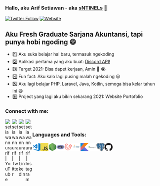 ### Hallo, aku Arif Setiawan - aka [sNTINELs][discord] 👋

[![Twitter Follow](https://img.shields.io/twitter/follow/setiawannurarif?color=1DA1F2&logo=twitter&style=for-the-badge)](https://twitter.com/intent/follow?original_referer=https%3A%2F%2Fgithub.com%2Fsetiawannurarif&screen_name=setiawannurarif)
[![Website](https://img.shields.io/website?label=Discord&style=for-the-badge&url=https%3A%2F%2Fdiscord.gg/2RHN4X4)](https://discord.com/invite/2RHN4X4)

## Aku Fresh Graduate Sarjana Akuntansi, tapi punya hobi ngoding 😄

- 1️⃣ Aku suka belajar hal baru, termasuk ngekoding
- 2️⃣ Aplikasi pertama yang aku buat: [Discord API!][discord]
- 3️⃣ Target 2021: Bisa dapet kerjaan, Amin 👐 😭
- 4️⃣ Fun fact: Aku kalo lagi pusing malah ngekoding 😃
- 5️⃣ Aku lagi belajar PHP, Laravel, Java, Kotlin, semoga bisa kelar tahun ini 😅
- 6️⃣ Project yang lagi aku bikin sekarang 2021: Website Portofolio

### Connect with me:

[<img align="left" alt="setiawannurarif | YouTube" width="22px" src="https://cdn.jsdelivr.net/npm/simple-icons@v3/icons/discord.svg" />][discord]
[<img align="left" alt="setiawannurarif | Twitter" width="22px" src="https://cdn.jsdelivr.net/npm/simple-icons@v3/icons/twitter.svg" />][twitter]
[<img align="left" alt="setiawannurarif | LinkedIn" width="22px" src="https://cdn.jsdelivr.net/npm/simple-icons@v3/icons/linkedin.svg" />][linkedin]
[<img align="left" alt="setiawannurarif | Instagram" width="22px" src="https://cdn.jsdelivr.net/npm/simple-icons@v3/icons/instagram.svg" />][instagram]

<br />

### Languages and Tools:

<img align="left" alt="Visual Studio Code" width="26px" src="https://raw.githubusercontent.com/github/explore/80688e429a7d4ef2fca1e82350fe8e3517d3494d/topics/visual-studio-code/visual-studio-code.png"/>
<img align="left" alt="JavaScript" width="26px" src="https://raw.githubusercontent.com/github/explore/80688e429a7d4ef2fca1e82350fe8e3517d3494d/topics/javascript/javascript.png"/>
<img align="left" alt="Node.js" width="26px" src="https://raw.githubusercontent.com/github/explore/80688e429a7d4ef2fca1e82350fe8e3517d3494d/topics/nodejs/nodejs.png"/>
<img align="left" alt="PHP" width="26px" src="https://raw.githubusercontent.com/github/explore/80688e429a7d4ef2fca1e82350fe8e3517d3494d/topics/php/php.png" />
<img align="left" alt="Laravel" width="26px" src="https://raw.githubusercontent.com/github/explore/80688e429a7d4ef2fca1e82350fe8e3517d3494d/topics/laravel/laravel.png"/>
<img align="left" alt="Java" width="26px" src="https://raw.githubusercontent.com/github/explore/80688e429a7d4ef2fca1e82350fe8e3517d3494d/topics/java/java.png"/>
<img align="left" alt="Kotlin" width="26px" src="https://raw.githubusercontent.com/github/explore/80688e429a7d4ef2fca1e82350fe8e3517d3494d/topics/kotlin/kotlin.png"/>
<img align="left" alt="MongoDB" width="26px" src="https://raw.githubusercontent.com/github/explore/80688e429a7d4ef2fca1e82350fe8e3517d3494d/topics/mongodb/mongodb.png"/>
<img align="left" alt="PgAdmin" width="26px" src="https://raw.githubusercontent.com/github/explore/80688e429a7d4ef2fca1e82350fe8e3517d3494d/topics/postgresql/postgresql.png"/>
<img align="left" alt="GitHub" width="26px" src="https://raw.githubusercontent.com/github/explore/78df643247d429f6cc873026c0622819ad797942/topics/github/github.png"/>

<br />

[twitter]: https://twitter.com/setiawannurarif
[discord]: https://discord.com/invite/2RHN4X4
[instagram]: https://www.instagram.com/setiawannurarif/
[linkedin]: https://www.linkedin.com/in/nur-arif-setiawan-141547186/
